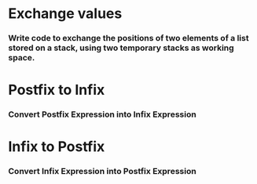 # Exchange values
### Write code to exchange the positions of two elements of a list stored on a stack, using two temporary stacks as working space.
# Postfix to Infix
### Convert Postfix Expression into Infix Expression
# Infix to Postfix
### Convert Infix Expression into Postfix Expression
